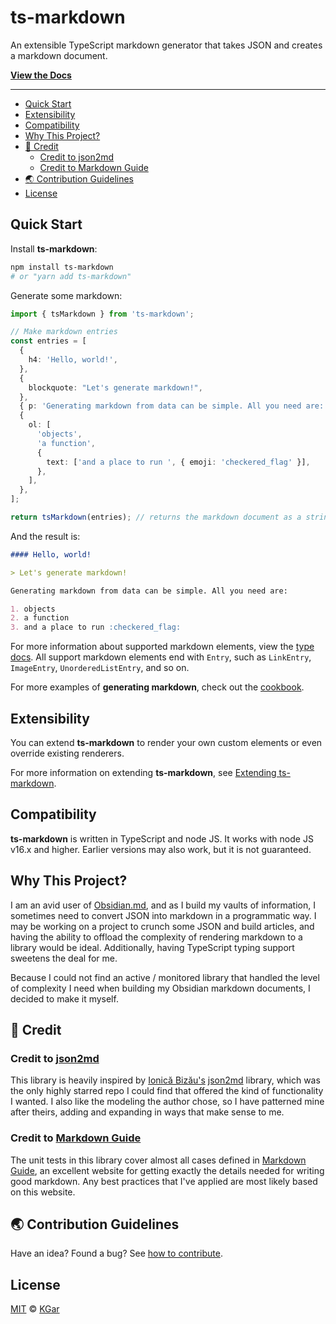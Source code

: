 # ts-markdown <!-- omit in toc -->

An extensible TypeScript markdown generator that takes JSON and creates a markdown document.

[**View the Docs**](https://kgar.github.io/ts-markdown/)

---

- [Quick Start](#quick-start)
- [Extensibility](#extensibility)
- [Compatibility](#compatibility)
- [Why This Project?](#why-this-project)
- [🙌 Credit](#-credit)
  - [Credit to json2md](#credit-to-json2md)
  - [Credit to Markdown Guide](#credit-to-markdown-guide)
- [🌏 Contribution Guidelines](#-contribution-guidelines)
- [License](#license)

## Quick Start

Install **ts-markdown**:

```sh
npm install ts-markdown
# or "yarn add ts-markdown"
```

Generate some markdown:

```ts
import { tsMarkdown } from 'ts-markdown';

// Make markdown entries
const entries = [
  {
    h4: 'Hello, world!',
  },
  {
    blockquote: "Let's generate markdown!",
  },
  { p: 'Generating markdown from data can be simple. All you need are:' },
  {
    ol: [
      'objects',
      'a function',
      {
        text: ['and a place to run ', { emoji: 'checkered_flag' }],
      },
    ],
  },
];

return tsMarkdown(entries); // returns the markdown document as a string
```

And the result is:

```md
#### Hello, world!

> Let's generate markdown!

Generating markdown from data can be simple. All you need are:

1. objects
2. a function
3. and a place to run :checkered_flag:
```

For more information about supported markdown elements, view the [type docs](https://kgar.github.io/ts-markdown/modules.html). All support markdown elements end with `Entry`, such as `LinkEntry`, `ImageEntry`, `UnorderedListEntry`, and so on.

For more examples of **generating markdown**, check out the [cookbook](https://kgar.github.io/ts-markdown/pages/cookbook.html).

## Extensibility

You can extend **ts-markdown** to render your own custom elements or even override existing renderers.

For more information on extending **ts-markdown**, see [Extending ts-markdown](https://kgar.github.io/ts-markdown/pages/extending-ts-markdown.html).

## Compatibility

**ts-markdown** is written in TypeScript and node JS. It works with node JS v16.x and higher. Earlier versions may also work, but it is not guaranteed.

## Why This Project?

I am an avid user of [Obsidian.md](https://www.obsidian.md), and as I build my vaults of information, I sometimes need to convert JSON into markdown in a programmatic way. I may be working on a project to crunch some JSON and build articles, and having the ability to offload the complexity of rendering markdown to a library would be ideal. Additionally, having TypeScript typing support sweetens the deal for me.

Because I could not find an active / monitored library that handled the level of complexity I need when building my Obsidian markdown documents, I decided to make it myself.

## 🙌 Credit

### Credit to [json2md](https://github.com/IonicaBizau/json2md)

This library is heavily inspired by [Ionică Bizău's](https://github.com/IonicaBizau) [json2md](https://github.com/IonicaBizau/json2md) library, which was the only highly starred repo I could find that offered the kind of functionality I wanted. I also like the modeling the author chose, so I have patterned mine after theirs, adding and expanding in ways that make sense to me.

### Credit to [Markdown Guide](https://www.markdownguide.org/)

The unit tests in this library cover almost all cases defined in [Markdown Guide](https://www.markdownguide.org/), an excellent website for getting exactly the details needed for writing good markdown. Any best practices that I've applied are most likely based on this website.

## 🌏 Contribution Guidelines

Have an idea? Found a bug? See [how to contribute](https://github.com/kgar/data-driven-markdown/blob/main/CONTRIBUTING.md).

## License

[MIT](https://github.com/kgar/data-driven-markdown/blob/main/LICENSE) © [KGar](https://github.com/kgar)
